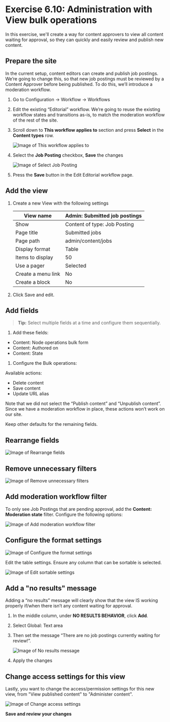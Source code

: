 # Exercise 6.10: Administration with View bulk operations

In this exercise, we'll create a way for content approvers to view all content waiting for approval, so they can quickly and easily review and publish new content.

## Prepare the site

In the current setup, content editors can create and publish job postings. We’re going to change this, so that new job postings must be reviewed by a Content Approver before being published. To do this, we’ll introduce a moderation workflow.

1. Go to Configuration → Workflow → Workflows
2. Edit the existing “Editorial” workflow. We’re going to reuse the existing workflow states and transitions as-is, to match the moderation workflow of the rest of the site.
3.  Scroll down to **This workflow applies to** section and press **Select** in the **Content types** row.

    <img src="../.gitbook/assets/141.png" alt="Image of This workflow applies to" data-size="original">
4.  Select the **Job Posting** checkbox, **Save** the changes

    <img src="../.gitbook/assets/142 (1).png" alt="Image of Select Job Posting" data-size="original">
5. Press the **Save** button in the Edit Editorial workflow page.

## Add the view

1.  Create a new View with the following settings

    | View name          | Admin: Submitted job postings |
    | ------------------ | ----------------------------- |
    | Show               | Content of type: Job Posting  |
    | Page title         | Submitted jobs                |
    | Page path          | admin/content/jobs            |
    | Display format     | Table                         |
    | Items to display   | 50                            |
    | Use a pager        | Selected                      |
    | Create a menu link | No                            |
    | Create a block     | No                            |
2. Click Save and edit.

## Add fields

> **Tip:** Select multiple fields at a time and configure them sequentially.

1. Add these fields:

* Content: Node operations bulk form
* Content: Authored on
* Content: State

1. Configure the Bulk operations:

Available actions:

* Delete content
* Save content
* Update URL alias

Note that we did not select the “Publish content” and “Unpublish content”. Since we have a moderation workflow in place, these actions won’t work on our site.

Keep other defaults for the remaining fields.

## Rearrange fields

![Image of Rearrange fields](../.gitbook/assets/143.png)

## Remove unnecessary filters

![Image of Remove unnecessary filters](<../.gitbook/assets/144 (1).png>)

## Add moderation workflow filter

To only see Job Postings that are pending approval, add the **Content: Moderation state** filter. Configure the following options:

![Image of Add moderation workflow filter](../.gitbook/assets/145.png)

## Configure the format settings

![Image of Configure the format settings](../.gitbook/assets/146.png)

Edit the table settings. Ensure any column that can be sortable is selected.

![Image of Edit sortable settings](<../.gitbook/assets/147 (1).png>)

## Add a "no results" message

Adding a “no results” message will clearly show that the view IS working properly if/when there isn’t any content waiting for approval.

1. In the middle column, under **NO RESULTS BEHAVIOR**, click **Add**.
2. Select Global: Text area
3.  Then set the message “There are no job postings currently waiting for review!”.

    <img src="../.gitbook/assets/148.png" alt="Image of No results message" data-size="original">
4. Apply the changes

## Change access settings for this view

Lastly, you want to change the access/permission settings for this new view, from "View published content" to "Administer content".

![Image of Change access settings](../.gitbook/assets/149.png)

**Save and review your changes**
